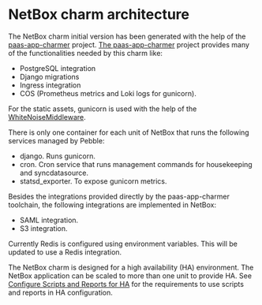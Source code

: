 # NetBox charm architecture

The NetBox charm initial version has been generated with the help of
the [paas-app-charmer](https://github.com/canonical/paas-app-charmer/)
project. [The paas-app-charmer](https://github.com/canonical/paas-app-charmer/)
project provides many of the functionalities needed by this charm like:
- PostgreSQL integration
- Django migrations
- Ingress integration
- COS (Prometheus metrics and Loki logs for gunicorn).

For the static assets, gunicorn is used with the help of the [WhiteNoiseMiddleware](https://whitenoise.readthedocs.io/en/stable/index.html).

There is only one container for each unit of NetBox that runs the following
services managed by Pebble:
- django. Runs gunicorn.
- cron. Cron service that runs management commands for housekeeping and syncdatasource.
- statsd_exporter. To expose gunicorn metrics.

Besides the integrations provided directly by the paas-app-charmer toolchain, the following
integrations are implemented in NetBox:
- SAML integration.
- S3 integration.

Currently Redis is configured using environment variables. This will be updated
to use a Redis integration.

The NetBox charm is designed for a high availability (HA) environment.
The NetBox application can be scaled to more than one unit to provide
HA. See [Configure Scripts and Reports for
HA](../how-to/configure-scripts-reports.md) for the requirements to
use scripts and reports in HA configuration.
